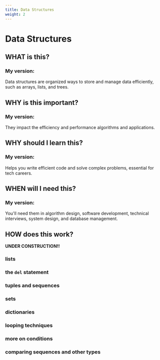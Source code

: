 ```yaml
---
title: Data Structures
weight: 2
---
```


# Data Structures

## WHAT is this?

### My version:

Data structures are organized ways to store and manage data efficiently, such as arrays, lists, and trees.

## WHY is this important?

### My version:

They impact the efficiency and performance algorithms and applications.

## WHY should I learn this?

### My version:

Helps you write efficient code and solve complex problems, essential for tech careers.

## WHEN will I need this?

### My version:

You'll need them in algorithm design, software development, technical interviews, system design, and database management.

## HOW does this work?

**UNDER CONSTRUCTION!!**

### lists

### the `del` statement

### tuples and sequences

### sets

### dictionaries

### looping techniques

### more on conditions

### comparing sequences and other types
